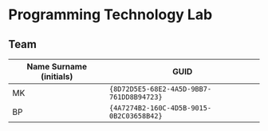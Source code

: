 # Programming Technology Lab

## Team

| Name Surname (initials) | GUID                                     |
| ----------------------- | ---------------------------------------- |
| MK                      | `{8D72D5E5-68E2-4A5D-9BB7-761DD8B94723}` |
| BP                      | `{4A7274B2-160C-4D5B-9015-0B2C03658B42}` |
